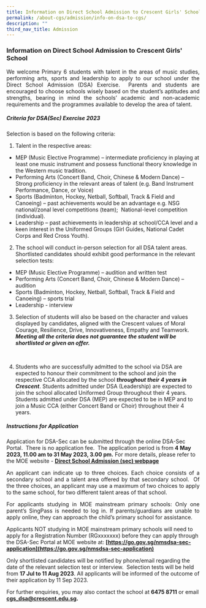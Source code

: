 ```yaml
---
title: Information on Direct School Admission to Crescent Girls' School
permalink: /about-cgs/admission/info-on-dsa-to-cgs/
description: ""
third_nav_title: Admission
---
```

### **Information on Direct School Admission to Crescent Girls' School** ###

<p style="text-align:justify;">We welcome Primary 6 students with talent in the areas of music studies, performing arts, sports and leadership to apply to our school under the Direct School Admission (DSA) Exercise.&nbsp; Parents and students are encouraged to choose schools wisely based on the student’s aptitudes and strengths, bearing in mind the schools’ academic and non-academic requirements and the programmes available to develop the area of talent.</p>

##### **Criteria for DSA(Sec) Exercise 2023** #####

Selection is based on the following criteria:

1. Talent in the respective areas:

* MEP (Music Elective Programme) – intermediate proficiency in playing at least one music instrument and possess functional theory knowledge in the Western music tradition.
* Performing Arts (Concert Band, Choir, Chinese &amp; Modern Dance) –Strong proficiency in the relevant areas of talent (e.g. Band Instrument Performance, Dance, or Voice)<br>
* Sports (Badminton, Hockey, Netball, Softball, Track &amp; Field and Canoeing) – past achievements would be an advantage e.g. NSG national/zonal level competitions (team); &nbsp;National-level competition (individual). <br>
* Leadership – past achievements in leadership at school/CCA level and a keen interest in the Uniformed Groups (Girl Guides, National Cadet Corps and Red Cross Youth).<br>

2. The school will conduct in-person selection for all DSA talent areas.&nbsp; Shortlisted candidates should exhibit good performance in the relevant selection tests:<br>

* MEP (Music Elective Programme) – audition and written test<br>
* Performing Arts (Concert Band, Choir, Chinese &amp; Modern Dance) – audition <br>
* Sports (Badminton, Hockey, Netball, Softball, Track &amp; Field and Canoeing) – sports trial <br>
* Leadership - interview<br>

3. Selection of students will also be based on the character and values displayed by candidates, aligned with the Crescent values of Moral Courage, Resilience, Drive, Innovativeness, Empathy and Teamwork.&nbsp; ***Meeting all the criteria does not guarantee the student will be shortlisted or given an offer.***
<br>

4. Students who are successfully admitted to the school via DSA are expected to honour their commitment to the school and join the respective CCA allocated by the school ***throughout their 4 years in Crescent***. Students admitted under DSA (Leadership) are expected to join the school allocated Uniformed Group throughout their 4 years. Students admitted under DSA (MEP) are expected to be in MEP and to join a Music CCA (either Concert Band or Choir) throughout their 4 years.

##### **Instructions for Application** #####

Application for DSA-Sec can be submitted through the online DSA-Sec Portal.&nbsp; There is no application fee.&nbsp; The application period is from **4 May 2023, 11.00 am to 31 May 2023, 3.00 pm.** For more details, please refer to the MOE website - **[Direct School Admission (sec) webpage](https://www.moe.gov.sg/secondary/dsa)**

<p style="text-align:justify;">An applicant can indicate up to three choices. Each choice consists of a secondary school and a talent area offered by that secondary school.&nbsp; Of the three choices, an applicant may use a maximum of two choices to apply to the same school, for two different talent areas of that school.</p>

<p style="text-align:justify;">For applicants studying in MOE mainstream primary schools: Only one parent’s SingPass is needed to log in. If parents/guardians are unable to apply online, they can approach the child’s primary school for assistance. </p>

Applicants NOT studying in MOE mainstream primary schools will need to apply for a Registration Number (RGxxxxxxx) before they can apply through the DSA-Sec Portal at MOE website at: **[https://go.gov.sg/nmsdsa-sec-application](https://go.gov.sg/nmsdsa-sec-application)**

Only shortlisted candidates will be notified by phone/email regarding the date of the relevant selection test or interview.&nbsp; Selection tests will be held from **17 Jul to 11 Aug 2023**. All applicants will be informed of the outcome of their application by 11 Sep 2023.

For further enquiries, you may also contact the school at **6475 8711** or email **cgs_dsa@crescent.edu.sg.**